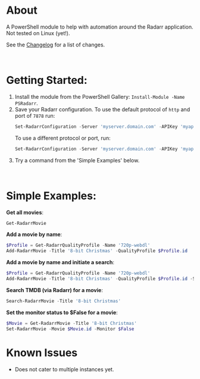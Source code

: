# About

A PowerShell module to help with automation around the Radarr application. Not tested on Linux (yet!).

See the [Changelog](CHANGELOG.md) for a list of changes.

<br>

# Getting Started:

1. Install the module from the PowerShell Gallery: `Install-Module -Name PSRadarr`.
2. Save your Radarr configuration. To use the default protocol of `http` and port of `7878` run:
   ```powershell
   Set-RadarrConfiguration -Server 'myserver.domain.com' -APIKey 'myapikey' -RootFolderPath 'D:\Movies'
   ```
   To use a different protocol or port, run:
   ```powershell
   Set-RadarrConfiguration -Server 'myserver.domain.com' -APIKey 'myapikey' -Protocol 'https' -Port 443
   ```
3. Try a command from the 'Simple Examples' below.

<br>

# Simple Examples:

**Get all movies**:
```powershell
Get-RadarrMovie
```

**Add a movie by name**:
```powershell
$Profile = Get-RadarrQualityProfile -Name '720p-webdl'
Add-RadarrMovie -Title '8-bit Christmas' -QualityProfile $Profile.id
```

**Add a movie by name and initiate a search**:
```powershell
$Profile = Get-RadarrQualityProfile -Name '720p-webdl'
Add-RadarrMovie -Title '8-bit Christmas' -QualityProfile $Profile.id -Search
```

**Search TMDB (via Radarr) for a movie**:
```powershell
Search-RadarrMovie -Title '8-bit Christmas'
```

**Set the monitor status to $False for a movie**:
```powershell
$Movie = Get-RadarrMovie -Title '8-bit Christmas'
Set-RadarrMovie -Movie $Movie.id -Monitor $False
```

# Known Issues

* Does not cater to multiple instances yet.
